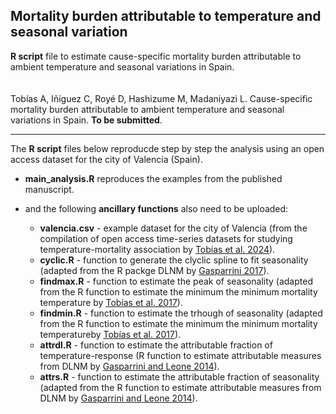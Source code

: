 ## Mortality burden attributable to temperature and seasonal variation
**R script** file to estimate cause-specific mortality burden attributable to ambient temperature and seasonal variations in Spain.<br>
<br>
<br>
Tobías A, Iñíguez C, Royé D, Hashizume M, Madaniyazi L. Cause-specific mortality burden attributable to ambient temperature and seasonal variations in Spain. <b>To be submitted</b>.

---

The **R script** files below reproducde step by step the analysis using an open access dataset for the city of Valencia (Spain). 
<br>
* **main_analysis.R** reproduces the examples from the published manuscript. 

* and the following **ancillary functions** also need to be uploaded: 

    * **valencia.csv** - example dataset for the city of Valencia (from the compilation of open access time-series datasets for studying temperature-mortality association by <a href="https://pubmed.ncbi.nlm.nih.gov/39071964/" target="_blank">Tobías et al. 2024</a>).  
    * **cyclic.R** - function to generate the clyclic spline to fit seasonality (adapted from the R packge DLNM by <a href="https://pubmed.ncbi.nlm.nih.gov/22003319/" target="_blank">Gasparrini 2017</a>).  
    * **findmax.R** - function to estimate the peak of seasonality (adapted from the R function to estimate the minimum the minimum mortality temperature by <a href="https://pubmed.ncbi.nlm.nih.gov/27748681/" target="_blank">Tobías et al. 2017</a>). 
    * **findmin.R** - function to estimate the trhough of seasonality (adapted from the R function to estimate the minimum the minimum mortality temperatureby <a href="https://pubmed.ncbi.nlm.nih.gov/27748681/" target="_blank">Tobías et al. 2017</a>). 
    * **attrdl.R** - function to estimate the attributable fraction of temperature-response (R function to estimate attributable measures from DLNM by <a href="https://pubmed.ncbi.nlm.nih.gov/24758509/" target="_blank">Gasparrini and Leone 2014</a>).
    * **attrs.R** - function to estimate the attributable fraction of seasonality (adapted from the R function to estimate attributable measures from DLNM by <a href="https://pubmed.ncbi.nlm.nih.gov/24758509/" target="_blank">Gasparrini and Leone 2014</a>). 
